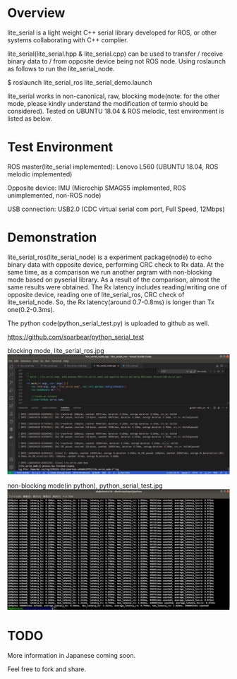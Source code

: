 # Overview
lite_serial is a light weight C++ serial library developed for ROS, or other systems collaborating with C++ complier.

lite_serial(lite_serial.hpp & lite_serial.cpp) can be used to transfer / receive binary data to / from opposite device being not ROS node. Using roslaunch as follows to run the lite_serial_node.

$ roslaunch lite_serial_ros lite_serial_demo.launch

lite_serial works in non-canonical, raw, blocking mode(note: for the other mode, please kindly understand the modification of termio should be considered). Tested on UBUNTU 18.04 & ROS melodic, test environment is listed as below.

# Test Environment
ROS master(lite_serial implemented): Lenovo L560 (UBUNTU 18.04, ROS melodic implemented)

Opposite device: IMU (Microchip SMAG55 implemented, ROS unimplemented, non-ROS node)

USB connection: USB2.0 (CDC virtual serial com port, Full Speed, 12Mbps)


# Demonstration

lite_serial_ros(lite_serial_node) is a experiment package(node) to echo binary data with opposite device, performing CRC check to Rx data.
At the same time, as a comparison we run another prgram with non-blocking mode based on pyserial library.
As a result of the comparison, almost the same results were obtained. The Rx latency includes reading/writing one of opposite device, reading one of lite_serial_ros, CRC check of lite_serial_node. So, the Rx latency(around 0.7-0.8ms) is longer than Tx one(0.2-0.3ms).

The python code(python_serial_test.py) is uploaded to github as well. 

<a href="https://github.com/soarbear/python_serial_test" target="_blank">https://github.com/soarbear/python_serial_test</a>

blocking mode, lite_serial_ros.jpg
![alt text](https://github.com/soarbear/lite_serial_ros/blob/main/image/lite_serial_ros.jpg)

non-blocking mode(in python), python_serial_test.jpg
![alt text](https://github.com/soarbear/lite_serial_ros/blob/main/image/python_serial_test.jpg)

# TODO
More information in Japanese coming soon.

Feel free to fork and share.
